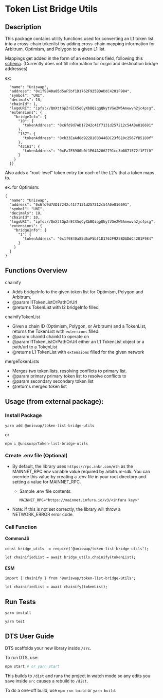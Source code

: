  # Token List Bridge Utils

## Description
This package contains utility functions used for converting an L1 token list into a cross-chain tokenlist by adding cross-chain mapping information for Arbitrum, Optimism, and Polygon to a given L1 list.

Mappings get added in the form of an extensions field, following this [schema](https://github.com/Uniswap/token-lists/issues/51#issuecomment-952268629).
(Currently does not fill information for origin and destination bridge addresses)

ex:

      "name": "Uniswap",
      "address": "0x1f9840a85d5aF5bf1D1762F925BDADdC4201F984",
      "symbol": "UNI",
      "decimals": 18,
      "chainId": 1,
      "logoURI": "ipfs://QmXttGpZrECX5qCyXbBQiqgQNytVGeZW5Anewvh2jc4psg",
      "extensions": {
        "bridgeInfo": {
          "10": {
            "tokenAddress": "0x6fd9d7AD17242c41f7131d257212c54A0e816691"
          },
          "137": {
            "tokenAddress": "0xb33EaAd8d922B1083446DC23f610c2567fB5180f"
          },
          "42161": {
            "tokenAddress": "0xFa7F8980b0f1E64A2062791cc3b0871572f1F7f0"
          }
        }
      }}
Also adds a "root-level" token entry for each of the L2's that a token maps to.

ex. for Optimism:


    {
      "name": "Uniswap",
      "address": "0x6fd9d7AD17242c41f7131d257212c54A0e816691",
      "symbol": "UNI",
      "decimals": 18,
      "chainId": 10,
      "logoURI": "ipfs://QmXttGpZrECX5qCyXbBQiqgQNytVGeZW5Anewvh2jc4psg",
      "extensions": {
        "bridgeInfo": {
          "1": {
            "tokenAddress": "0x1f9840a85d5aF5bf1D1762F925BDADdC4201F984"
          }
        }
      }
    }


## Functions Overview

chainify

 * Adds bridgeInfo to the given token list for Optimism, Polygon and Arbitrum.
 * @param l1TokenListOrPathOrUrl
 * @returns TokenList with l2 bridgeInfo filled


chainifyTokenList

 * Given a chain ID (Optimism, Polygon, or Arbitrum) and a TokenList, returns the TokenList with `extensions` filled.
 * @param chainId chainId to operate on
 * @param l1TokenListOrPathOrUrl either an L1 TokenList object or a path/url to a TokenList
 * @returns L1 TokenList with `extensions` filled for the given network


mergeTokenLists
 * Merges two token lists, resolving conflicts to primary list.
 * @param primary primary token list to resolve conflicts to
 * @param secondary secondary token list
 * @returns merged token list

## Usage (from external package):
### Install Package
`yarn add @uniswap/token-list-bridge-utils`

or

`npm i @uniswap/token-list-bridge-utils`

### Create .env file (Optional)
- By default, the library uses `https://rpc.ankr.com/eth` as the MAINNET_RPC env variable value required by arbitrum-sdk. You can override this value by creating a .env file in your root directory and setting a value for MAINNET_RPC.

  - Sample .env file contents:

    `MAINNET_RPC="https://mainnet.infura.io/v3/<infura key>"`
- Note: If this is not set correctly, the library will throw a NETWORK_ERROR error code.

### Call Function
#### CommonJS
`const bridge_utils  = require('@uniswap/token-list-bridge-utils');`

`let chainifiedList = await bridge_utils.chainify(tokenList);`
#### ESM
`import { chainify } from '@uniswap/token-list-bridge-utils';`

`let chainifiedList = await chainify(tokenList);`

## Run Tests

`yarn install`

`yarn test`

## DTS User Guide

DTS scaffolds your new library inside `/src`.

To run DTS, use:

```bash
npm start # or yarn start
```

This builds to `/dist` and runs the project in watch mode so any edits you save inside `src` causes a rebuild to `/dist`.

To do a one-off build, use `npm run build` or `yarn build`.